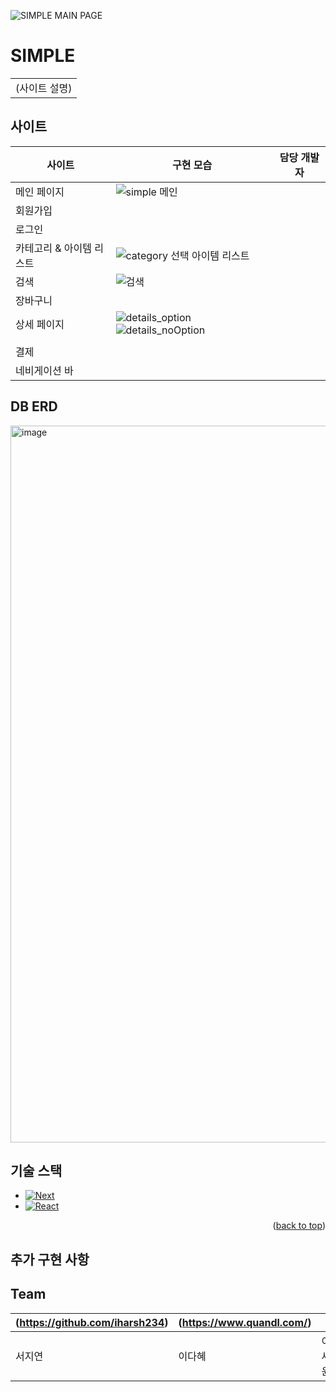 ![SIMPLE MAIN PAGE](https://user-images.githubusercontent.com/78012131/212270793-1ae31024-ec5c-4eee-b787-84b8ac8717b5.jpg)




# SIMPLE
<table>
<tr>
<td>
(사이트 설명)
</td>
</tr>
</table>


## 사이트

|사이트  | 구현 모습 | 담당 개발자|
|--|--|--|
|메인 페이지|![simple 메인](https://user-images.githubusercontent.com/78012131/212270832-a3db4763-49ae-4495-aca3-f663f34072a7.gif)||
| 회원가입 |  ||
| 로그인 |  ||
|카테고리 & 아이템 리스트|![category 선택   아이템 리스트](https://user-images.githubusercontent.com/78012131/212270912-985d50e9-81b0-4c0d-87e4-051aa381b416.gif)||
|검색|![검색](https://user-images.githubusercontent.com/78012131/212270879-3f34fe3c-e3cb-404d-b39f-0c86a0113bc9.gif)||
|장바구니|||
|상세 페이지|![details_option](https://user-images.githubusercontent.com/78012131/212272659-8cef92f5-7de1-4479-9769-fe892bfd6c9b.gif) ![details_noOption](https://user-images.githubusercontent.com/78012131/212272684-4238aad5-04ad-4086-857b-f851aea02129.gif)
||
|결제|||
|네비게이션 바|||


##  DB ERD

<img width="1147" alt="image" src="https://user-images.githubusercontent.com/78012131/212272946-540b86fa-9eb8-42a3-bcc2-c1e26bc74d35.png">


## 기술 스택


* [![Next][Next.js]][Next-url]
* [![React][React.js]][React-url]


<p align="right">(<a href="#readme-top">back to top</a>)</p>

## 추가 구현 사항 


## Team

(https://github.com/iharsh234)  | (https://www.quandl.com/) | | | (https://github.com/5ERN)|(https://github.com/JongHoB) |
---|---|---|---|---|---|
서지연|이다혜|이세윤|장찬영|김승|백종호|


<!-- MARKDOWN LINKS & IMAGES -->
<!-- https://www.markdownguide.org/basic-syntax/#reference-style-links -->

[Next.js]: https://img.shields.io/badge/next.js-000000?style=for-the-badge&logo=nextdotjs&logoColor=white
[Next-url]: https://nextjs.org/
[React.js]: https://img.shields.io/badge/React-20232A?style=for-the-badge&logo=react&logoColor=61DAFB
[React-url]: https://reactjs.org/


